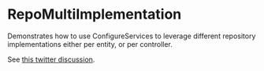# RepoMultiImplementation

Demonstrates how to use ConfigureServices to leverage different repository implementations either per entity, or per controller.

See [this twitter discussion](https://twitter.com/ardalis/status/1181611818227249153).
